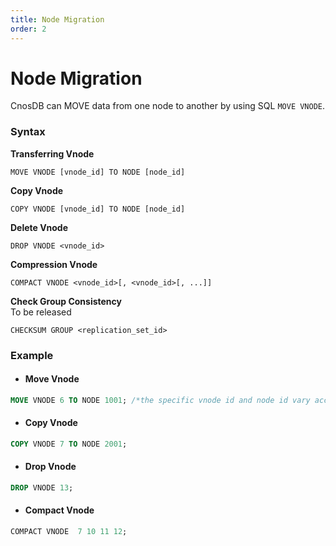 ```yaml
---
title: Node Migration
order: 2
---
```


# Node Migration

CnosDB can MOVE data from one node to another by using SQL `MOVE VNODE`.

### Syntax

**Transferring Vnode**

```
MOVE VNODE [vnode_id] TO NODE [node_id]
```

**Copy Vnode**

```
COPY VNODE [vnode_id] TO NODE [node_id]
```

**Delete Vnode**

```
DROP VNODE <vnode_id>
```

**Compression Vnode**

```
COMPACT VNODE <vnode_id>[, <vnode_id>[, ...]]
```

**Check Group Consistency** \
To be released

```
CHECKSUM GROUP <replication_set_id>
```

### Example

- #### Move Vnode

```sql
MOVE VNODE 6 TO NODE 1001; /*the specific vnode id and node id vary according to the actual environment*/
```

- #### Copy Vnode

```SQL
COPY VNODE 7 TO NODE 2001;
```

- #### Drop Vnode

```sql
DROP VNODE 13;
```

- #### Compact Vnode

```sql
COMPACT VNODE  7 10 11 12;
```
